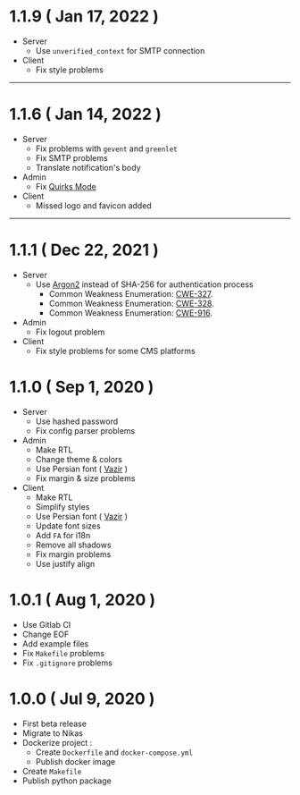 # 1.1.9 ( Jan 17, 2022 )

-   Server
    -   Use `unverified_context` for SMTP connection
-   Client
    -   Fix style problems

---

# 1.1.6 ( Jan 14, 2022 )

-   Server
    -   Fix problems with `gevent` and `greenlet`
    -   Fix SMTP problems
    -   Translate notification's body
-   Admin
    -   Fix [Quirks Mode](https://developer.mozilla.org/en-US/docs/Web/HTML/Quirks_Mode_and_Standards_Mode)
-   Client
    -   Missed logo and favicon added

---

# 1.1.1 ( Dec 22, 2021 )

-   Server
    -   Use [Argon2](https://en.wikipedia.org/wiki/Argon2) instead of SHA-256 for authentication process
        -   Common Weakness Enumeration: [CWE-327](https://cwe.mitre.org/data/definitions/327.html).
        -   Common Weakness Enumeration: [CWE-328](https://cwe.mitre.org/data/definitions/328.html).
        -   Common Weakness Enumeration: [CWE-916](https://cwe.mitre.org/data/definitions/916.html).
-   Admin
    -   Fix logout problem
-   Client
    -   Fix style problems for some CMS platforms

# 1.1.0 ( Sep 1, 2020 )

-   Server
    -   Use hashed password
    -   Fix config parser problems
-   Admin
    -   Make RTL
    -   Change theme & colors
    -   Use Persian font ( [Vazir](https://github.com/rastikerdar/vazir-font) )
    -   Fix margin & size problems
-   Client
    -   Make RTL
    -   Simplify styles
    -   Use Persian font ( [Vazir](https://github.com/rastikerdar/vazir-font) )
    -   Update font sizes
    -   Add `FA` for i18n
    -   Remove all shadows
    -   Fix margin problems
    -   Use justify align

# 1.0.1 ( Aug 1, 2020 )

-   Use Gitlab CI
-   Change EOF
-   Add example files
-   Fix `Makefile` problems
-   Fix `.gitignore` problems

# 1.0.0 ( Jul 9, 2020 )

-   First beta release
-   Migrate to Nikas
-   Dockerize project :
    -   Create `Dockerfile` and `docker-compose.yml`
    -   Publish docker image
-   Create `Makefile`
-   Publish python package
